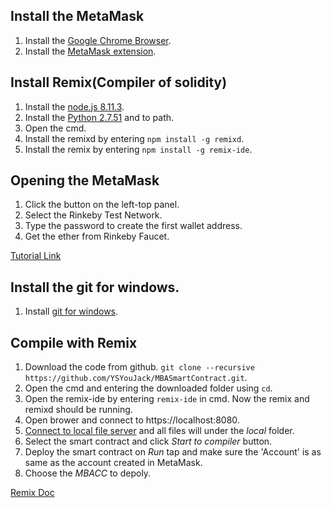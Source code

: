 Install the MetaMask
-------------------------------

1. Install the [Google Chrome Browser](https://www.google.com.tw/chrome/index.html).
2. Install the [MetaMask extension](https://chrome.google.com/webstore/detail/metamask/nkbihfbeogaeaoehlefnkodbefgpgknn).

Install Remix(Compiler of solidity)
-------------------------------
1. Install the [node.js 8.11.3](https://nodejs.org/en/). 
2. Install the [Python 2.7.51](https://www.python.org/downloads/release/python-2715/) and to path.
3. Open the cmd.
4. Install the remixd by entering `npm install -g remixd`.
5. Install the remix by entering `npm install -g remix-ide`.

Opening the MetaMask 
-------------------------------
1. Click the button on the left-top panel.
2. Select the Rinkeby Test Network.
3. Type the password to create the first wallet address.
4. Get the ether from Rinkeby Faucet.

[Tutorial Link](http://zhaozhiming.github.io/blog/2018/04/18/how-to-earn-eth-and-token-in-rinkeby/)

Install the git for windows.
-------------------------------
1. Install [git for windows](https://backlog.com/git-tutorial/tw/intro/intro2_1.html).

Compile with Remix
-------------------------------
1. Download the code from github. `git clone --recursive https://github.com/YSYouJack/MBASmartContract.git`.
2. Open the cmd and entering the downloaded folder using `cd`.
3. Open the remix-ide by entering `remix-ide` in cmd. Now the remix and remixd should be running.
4. Open brower and connect to https://localhost:8080.
5. [Connect to local file server](https://remix.readthedocs.io/en/latest/tutorial_remixd_filesystem.html) and all files will under the *local* folder. 
6. Select the smart contract and click *Start to compiler* button.
7. Deploy the smart contract on *Run* tap and make sure the 'Account' is as same as the account created in MetaMask.
8. Choose the *MBACC* to depoly. 

[Remix Doc](https://remix.readthedocs.io/en/latest/index.html)